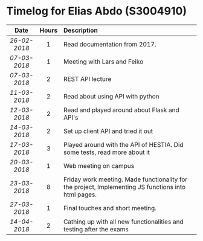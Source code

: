 # Timelog for Elias Abdo (S3004910)

| Date         |   Hours     | Description                                                                                                        |
| :---:        |       :---: | :---                                                                                                               |
| *26-02-2018* | 1 | Read documentation from 2017.                                     |
| *07-03-2018* | 1 | Meeting with Lars and Feiko
| *07-03-2018* | 2 | REST API lecture                                                                                        |
| *11-03-2018* | 2 | Read about using API with python|
| *12-03-2018* | 2 | Read and played around about Flask and API's|
| *14-03-2018* | 2 | Set up client API and tried it out |
| *17-03-2018* | 3 | Played around with the API of HESTIA. Did some tests, read more about it
| *20-03-2018* | 1 | Web meeting on campus
| *23-03-2018* | 8 | Friday work meeting. Made functionality for the project, Implementing JS functions into html pages.|
| *27-03-2018* | 1 | Final touches and short meeting.
| *14-04-2018* | 2 | Cathing up with all new functionalities and testing after the exams
